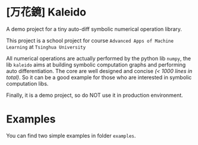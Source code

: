 # [万花鏡] Kaleido 
A demo project for a tiny auto-diff symbolic numerical operation library. 

This project is a school project for course ``Advanced Apps of Machine Learning`` at ``Tsinghua University``

All numerical operations are actually performed by the python lib ``numpy``, the lib ``kaleido`` aims at building symbolic computation
graphs and performing auto differentiation. The core are well designed and concise *(< 1000 lines in total)*. So it can be a good example
for those who are interested in symbolic computation libs.

Finally, it is a demo project, so do NOT use it in production environment.

# Examples
You can find two simple examples in folder ``examples``.
